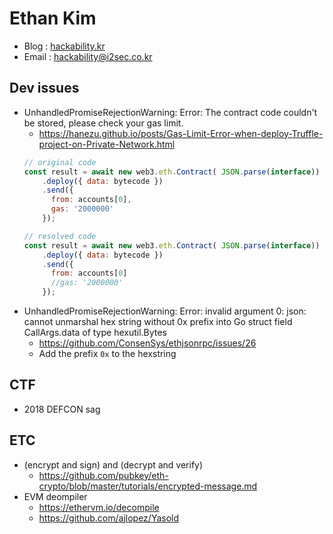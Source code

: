 # Ethan Kim

- Blog  : [hackability.kr](http://hackability.kr)
- Email : <hackability@i2sec.co.kr>

## Dev issues

- UnhandledPromiseRejectionWarning: Error: The contract code couldn't be stored, please check your gas limit.
    - https://hanezu.github.io/posts/Gas-Limit-Error-when-deploy-Truffle-project-on-Private-Network.html
    ```javascript
    // original code
    const result = await new web3.eth.Contract( JSON.parse(interface))
        .deploy({ data: bytecode })
        .send({
          from: accounts[0],
          gas: '2000000'
        });

    // resolved code
    const result = await new web3.eth.Contract( JSON.parse(interface))
        .deploy({ data: bytecode })
        .send({
          from: accounts[0]
          //gas: '2000000'
        });    
    ```
- UnhandledPromiseRejectionWarning: Error: invalid argument 0: json: cannot unmarshal hex string without 0x prefix into Go struct field CallArgs.data of type hexutil.Bytes
    - https://github.com/ConsenSys/ethjsonrpc/issues/26
    - Add the prefix `0x` to the hexstring

## CTF
  - 2018 DEFCON sag

## ETC
  - (encrypt and sign) and (decrypt and verify)
    - https://github.com/pubkey/eth-crypto/blob/master/tutorials/encrypted-message.md
  - EVM deompiler
    - https://ethervm.io/decompile
    - https://github.com/ajlopez/Yasold
